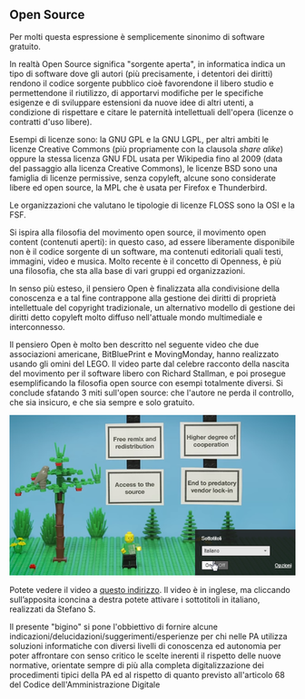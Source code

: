 ## Open Source

Per molti questa espressione è semplicemente sinonimo di software gratuito.

In realtà Open Source significa "sorgente aperta", in informatica indica un tipo di software dove gli autori (più precisamente, i detentori dei diritti) rendono il codice sorgente pubblico cioè favorendone il libero studio e permettendone il riutilizzo, di apportarvi modifiche per le specifiche esigenze e di sviluppare estensioni da nuove idee di altri utenti, a condizione di rispettare e citare le paternità intellettuali dell'opera (licenze o contratti d'uso libere).

Esempi di licenze sono: la GNU GPL e la GNU LGPL, per altri ambiti le licenze Creative Commons (più propriamente con la clausola *share alike*) oppure la stessa licenza GNU FDL usata per Wikipedia fino al 2009 (data del passaggio alla licenza Creative Commons), le licenze BSD sono una famiglia di licenze permissive, senza copyleft, alcune sono considerate libere ed open source, la MPL che è usata per Firefox e Thunderbird.

Le organizzazioni che valutano le tipologie di licenze FLOSS sono la OSI e la FSF.

Si ispira alla filosofia del movimento open source, il movimento open content (contenuti aperti): in questo caso, ad essere liberamente disponibile non è il codice sorgente di un software, ma contenuti editoriali quali testi, immagini, video e musica. Molto recente è il concetto di Openness, è più una filosofia, che sta alla base di vari gruppi ed organizzazioni.

In senso più esteso, il pensiero Open è finalizzata alla condivisione della conoscenza e a tal fine contrappone alla gestione dei diritti di proprietà intellettuale del copyright tradizionale, un alternativo modello di gestione dei diritti detto copyleft molto diffuso nell'attuale mondo multimediale e interconnesso.

Il pensiero Open è molto ben descritto nel seguente video che due associazioni americane, BitBluePrint e MovingMonday, hanno realizzato usando gli omini del LEGO. Il video parte dal celebre racconto della nascita del movimento per il software libero con Richard Stallman, e poi prosegue esemplificando la filosofia open source con esempi totalmente diversi. Si conclude sfatando 3 miti sull'open source: che l'autore ne perda il controllo, che sia insicuro, e che sia sempre e solo gratuito.

![Anteprima video](/images/legovideo-opensource.png)

Potete vedere il video a [questo indirizzo](https://www.youtube.com/watch?v=a8fHgx9mE5U).
Il video è in inglese, ma cliccando sull’apposita iconcina a destra potete attivare i sottotitoli in italiano, realizzati da Stefano S.

Il presente "bigino" si pone l'obbiettivo di fornire alcune indicazioni/delucidazioni/suggerimenti/esperienze per chi nelle PA utilizza soluzioni informatiche con diversi livelli di conoscenza ed autonomia per poter affrontare con senso critico le scelte inerenti il rispetto delle nuove normative, orientate sempre di più alla completa digitalizzazione dei procedimenti tipici della PA ed al rispetto di quanto previsto all'articolo 68 del Codice dell'Amministrazione Digitale
